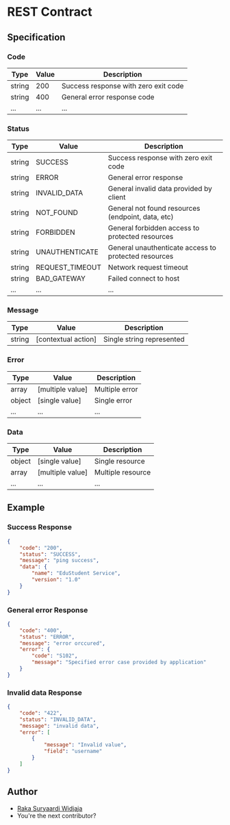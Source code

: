 # REST Contract

## Specification
### Code
|Type|Value|Description  |
|--|--|--|
|string| 200 | Success response with zero exit code |
|string| 400 | General error response code |
|...| ... | ... |


### Status
|Type|Value|Description  |
|--|--|--|
|string| SUCCESS| Success response with zero exit code |
|string| ERROR| General error response |
|string| INVALID_DATA | General invalid data provided by client |
|string| NOT_FOUND | General not found resources (endpoint, data, etc) |
|string| FORBIDDEN | General forbidden access to protected resources |
|string| UNAUTHENTICATE | General unauthenticate access to protected resources |
|string| REQUEST_TIMEOUT | Network request timeout |
|string| BAD_GATEWAY | Failed connect to host |
|...| ... | ... |

### Message
|Type|Value|Description  |
|--|--|--|
|string| [contextual action] | Single string represented |

### Error
|Type|Value|Description  |
|--|--|--|
|array| [multiple value] | Multiple error |
|object| [single value] | Single error |
|...| ... | ... |

### Data
|Type|Value|Description  |
|--|--|--|
|object| [single value] | Single resource |
|array| [multiple value] | Multiple resource |
|...| ... | ... |

## Example
### Success Response
```json
{
	"code": "200",
	"status": "SUCCESS",
	"message": "ping success",
	"data": {
		"name": "EduStudent Service",
		"version": "1.0"
	}
}
```

### General error Response
```json
{
	"code": "400",
	"status": "ERROR",
	"message": "error orccured",
	"error": {
		"code": "S102",
		"message": "Specified error case provided by application"
	}
}
```

### Invalid data Response
```json
{
	"code": "422",
	"status": "INVALID_DATA",
	"message": "invalid data",
	"error": [
		{
			"message": "Invalid value",
			"field": "username"
		}
	]
}
```

## Author
- [Raka Suryaardi Widjaja](https://gitlab.com/kokoraka "Raka Suryaardi Widjaja")
- You're the next contributor?